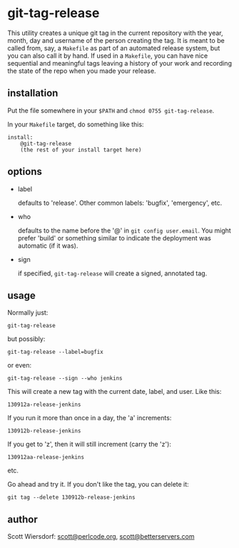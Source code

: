 git-tag-release
===============

This utility creates a unique git tag in the current repository with
the year, month, day and username of the person creating the tag. It
is meant to be called from, say, a `Makefile` as part of an automated
release system, but you can also call it by hand. If used in a
`Makefile`, you can have nice sequential and meaningful tags leaving a
history of your work and recording the state of the repo when you made
your release.

## installation ##

Put the file somewhere in your `$PATH` and `chmod 0755
git-tag-release`.

In your `Makefile` target, do something like this:

    install:
        @git-tag-release
        (the rest of your install target here)

## options ##

* label

  defaults to 'release'. Other common labels: 'bugfix', 'emergency', etc.

* who

  defaults to the name before the '@' in `git config user.email`. You
  might prefer 'build' or something similar to indicate the deployment
  was automatic (if it was).

* sign

  if specified, `git-tag-release` will create a signed, annotated tag.

## usage ##

Normally just:

    git-tag-release

but possibly:

    git-tag-release --label=bugfix

or even:

    git-tag-release --sign --who jenkins

This will create a new tag with the current date, label, and
user. Like this:

    130912a-release-jenkins

If you run it more than once in a day, the 'a' increments:

    130912b-release-jenkins

If you get to 'z', then it will still increment (carry the 'z'):

    130912aa-release-jenkins

etc.

Go ahead and try it. If you don't like the tag, you can delete it:

    git tag --delete 130912b-release-jenkins

## author ##

Scott Wiersdorf: <scott@perlcode.org>, <scott@betterservers.com>
